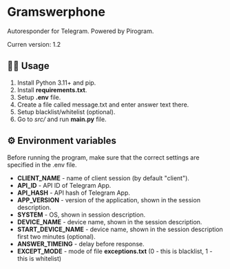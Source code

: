 # Gramswerphone
 
Autoresponder for Telegram. Powered by Pirogram.

Curren version: 1.2

## 👩‍🏫 Usage

1. Install Python 3.11+ and pip.
2. Install **requirements.txt**.
3. Setup **.env** file.
4. Create a file called message.txt and enter answer text there.
5. Setup blacklist/whitelist (optional).
6. Go to *src/* and run **main.py** file.

## ⚙️ Environment variables

Before running the program, make sure that the correct settings are specified in the .env file.

* **CLIENT_NAME** - name of client session (by default "client").
* **API_ID** - API ID of Telegram App.
* **API_HASH** - API hash of Telegram App.
* **APP_VERSION** - version of the application, shown in the session description.
* **SYSTEM** - OS, shown in session description.
* **DEVICE_NAME** - device name, shown in the session description.
* **START_DEVICE_NAME** - device name, shown in the session description first two minutes (optional).
* **ANSWER_TIMEING** - delay before response.
* **EXCEPT_MODE** - mode of file **exceptions.txt** (0 - this is blacklist, 1 - this is whitelist)
